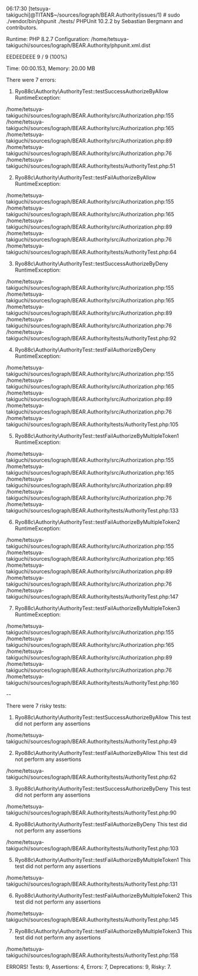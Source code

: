 06:17:30 [tetsuya-takiguchi]@TITAN$~/sources/lograph/BEAR.Authority(issues/1) #
sudo ./vendor/bin/phpunit ./tests/
PHPUnit 10.2.2 by Sebastian Bergmann and contributors.

Runtime:       PHP 8.2.7
Configuration: /home/tetsuya-takiguchi/sources/lograph/BEAR.Authority/phpunit.xml.dist

EEDEEDEEE                                                           9 / 9 (100%)

Time: 00:00.153, Memory: 20.00 MB

There were 7 errors:

1) Ryo88c\Authority\AuthorityTest::testSuccessAuthorizeByAllow
RuntimeException: 

/home/tetsuya-takiguchi/sources/lograph/BEAR.Authority/src/Authorization.php:155
/home/tetsuya-takiguchi/sources/lograph/BEAR.Authority/src/Authorization.php:165
/home/tetsuya-takiguchi/sources/lograph/BEAR.Authority/src/Authorization.php:89
/home/tetsuya-takiguchi/sources/lograph/BEAR.Authority/src/Authorization.php:76
/home/tetsuya-takiguchi/sources/lograph/BEAR.Authority/tests/AuthorityTest.php:51

2) Ryo88c\Authority\AuthorityTest::testFailAuthorizeByAllow
RuntimeException: 

/home/tetsuya-takiguchi/sources/lograph/BEAR.Authority/src/Authorization.php:155
/home/tetsuya-takiguchi/sources/lograph/BEAR.Authority/src/Authorization.php:165
/home/tetsuya-takiguchi/sources/lograph/BEAR.Authority/src/Authorization.php:89
/home/tetsuya-takiguchi/sources/lograph/BEAR.Authority/src/Authorization.php:76
/home/tetsuya-takiguchi/sources/lograph/BEAR.Authority/tests/AuthorityTest.php:64

3) Ryo88c\Authority\AuthorityTest::testSuccessAuthorizeByDeny
RuntimeException: 

/home/tetsuya-takiguchi/sources/lograph/BEAR.Authority/src/Authorization.php:155
/home/tetsuya-takiguchi/sources/lograph/BEAR.Authority/src/Authorization.php:165
/home/tetsuya-takiguchi/sources/lograph/BEAR.Authority/src/Authorization.php:89
/home/tetsuya-takiguchi/sources/lograph/BEAR.Authority/src/Authorization.php:76
/home/tetsuya-takiguchi/sources/lograph/BEAR.Authority/tests/AuthorityTest.php:92

4) Ryo88c\Authority\AuthorityTest::testFailAuthorizeByDeny
RuntimeException: 

/home/tetsuya-takiguchi/sources/lograph/BEAR.Authority/src/Authorization.php:155
/home/tetsuya-takiguchi/sources/lograph/BEAR.Authority/src/Authorization.php:165
/home/tetsuya-takiguchi/sources/lograph/BEAR.Authority/src/Authorization.php:89
/home/tetsuya-takiguchi/sources/lograph/BEAR.Authority/src/Authorization.php:76
/home/tetsuya-takiguchi/sources/lograph/BEAR.Authority/tests/AuthorityTest.php:105

5) Ryo88c\Authority\AuthorityTest::testFailAuthorizeByMultipleToken1
RuntimeException: 

/home/tetsuya-takiguchi/sources/lograph/BEAR.Authority/src/Authorization.php:155
/home/tetsuya-takiguchi/sources/lograph/BEAR.Authority/src/Authorization.php:165
/home/tetsuya-takiguchi/sources/lograph/BEAR.Authority/src/Authorization.php:89
/home/tetsuya-takiguchi/sources/lograph/BEAR.Authority/src/Authorization.php:76
/home/tetsuya-takiguchi/sources/lograph/BEAR.Authority/tests/AuthorityTest.php:133

6) Ryo88c\Authority\AuthorityTest::testFailAuthorizeByMultipleToken2
RuntimeException: 

/home/tetsuya-takiguchi/sources/lograph/BEAR.Authority/src/Authorization.php:155
/home/tetsuya-takiguchi/sources/lograph/BEAR.Authority/src/Authorization.php:165
/home/tetsuya-takiguchi/sources/lograph/BEAR.Authority/src/Authorization.php:89
/home/tetsuya-takiguchi/sources/lograph/BEAR.Authority/src/Authorization.php:76
/home/tetsuya-takiguchi/sources/lograph/BEAR.Authority/tests/AuthorityTest.php:147

7) Ryo88c\Authority\AuthorityTest::testFailAuthorizeByMultipleToken3
RuntimeException: 

/home/tetsuya-takiguchi/sources/lograph/BEAR.Authority/src/Authorization.php:155
/home/tetsuya-takiguchi/sources/lograph/BEAR.Authority/src/Authorization.php:165
/home/tetsuya-takiguchi/sources/lograph/BEAR.Authority/src/Authorization.php:89
/home/tetsuya-takiguchi/sources/lograph/BEAR.Authority/src/Authorization.php:76
/home/tetsuya-takiguchi/sources/lograph/BEAR.Authority/tests/AuthorityTest.php:160

--

There were 7 risky tests:

1) Ryo88c\Authority\AuthorityTest::testSuccessAuthorizeByAllow
This test did not perform any assertions

/home/tetsuya-takiguchi/sources/lograph/BEAR.Authority/tests/AuthorityTest.php:49

2) Ryo88c\Authority\AuthorityTest::testFailAuthorizeByAllow
This test did not perform any assertions

/home/tetsuya-takiguchi/sources/lograph/BEAR.Authority/tests/AuthorityTest.php:62

3) Ryo88c\Authority\AuthorityTest::testSuccessAuthorizeByDeny
This test did not perform any assertions

/home/tetsuya-takiguchi/sources/lograph/BEAR.Authority/tests/AuthorityTest.php:90

4) Ryo88c\Authority\AuthorityTest::testFailAuthorizeByDeny
This test did not perform any assertions

/home/tetsuya-takiguchi/sources/lograph/BEAR.Authority/tests/AuthorityTest.php:103

5) Ryo88c\Authority\AuthorityTest::testFailAuthorizeByMultipleToken1
This test did not perform any assertions

/home/tetsuya-takiguchi/sources/lograph/BEAR.Authority/tests/AuthorityTest.php:131

6) Ryo88c\Authority\AuthorityTest::testFailAuthorizeByMultipleToken2
This test did not perform any assertions

/home/tetsuya-takiguchi/sources/lograph/BEAR.Authority/tests/AuthorityTest.php:145

7) Ryo88c\Authority\AuthorityTest::testFailAuthorizeByMultipleToken3
This test did not perform any assertions

/home/tetsuya-takiguchi/sources/lograph/BEAR.Authority/tests/AuthorityTest.php:158

ERRORS!
Tests: 9, Assertions: 4, Errors: 7, Deprecations: 9, Risky: 7.